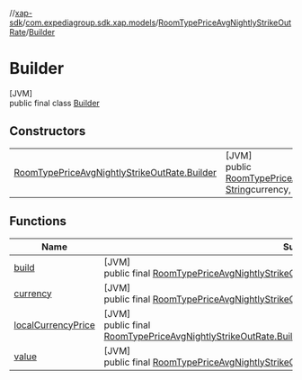 //[xap-sdk](../../../../index.md)/[com.expediagroup.sdk.xap.models](../../index.md)/[RoomTypePriceAvgNightlyStrikeOutRate](../index.md)/[Builder](index.md)

# Builder

[JVM]\
public final class [Builder](index.md)

## Constructors

| | |
|---|---|
| [RoomTypePriceAvgNightlyStrikeOutRate.Builder](-room-type-price-avg-nightly-strike-out-rate.-builder.md) | [JVM]<br>public [RoomTypePriceAvgNightlyStrikeOutRate.Builder](index.md)[RoomTypePriceAvgNightlyStrikeOutRate.Builder](-room-type-price-avg-nightly-strike-out-rate.-builder.md)([String](https://docs.oracle.com/javase/8/docs/api/java/lang/String.html)value, [String](https://docs.oracle.com/javase/8/docs/api/java/lang/String.html)currency, [Money](../../-money/index.md)localCurrencyPrice) |

## Functions

| Name | Summary |
|---|---|
| [build](build.md) | [JVM]<br>public final [RoomTypePriceAvgNightlyStrikeOutRate](../index.md)[build](build.md)() |
| [currency](currency.md) | [JVM]<br>public final [RoomTypePriceAvgNightlyStrikeOutRate.Builder](index.md)[currency](currency.md)([String](https://docs.oracle.com/javase/8/docs/api/java/lang/String.html)currency) |
| [localCurrencyPrice](local-currency-price.md) | [JVM]<br>public final [RoomTypePriceAvgNightlyStrikeOutRate.Builder](index.md)[localCurrencyPrice](local-currency-price.md)([Money](../../-money/index.md)localCurrencyPrice) |
| [value](value.md) | [JVM]<br>public final [RoomTypePriceAvgNightlyStrikeOutRate.Builder](index.md)[value](value.md)([String](https://docs.oracle.com/javase/8/docs/api/java/lang/String.html)value) |
